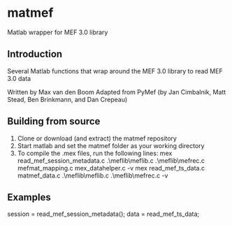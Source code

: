 # matmef
Matlab wrapper for MEF 3.0 library

## Introduction
Several Matlab functions that wrap around the MEF 3.0 library to read MEF 3.0 data

Written by Max van den Boom
Adapted from PyMef (by Jan Cimbalnik, Matt Stead, Ben Brinkmann, and Dan Crepeau)

## Building from source
1. Clone or download (and extract) the matmef repository
2. Start matlab and set the matmef folder as your working directory
3. To compile the .mex files, run the following lines:
	mex read_mef_session_metadata.c .\meflib\meflib.c .\meflib\mefrec.c mefmat_mapping.c mex_datahelper.c -v
	mex read_mef_ts_data.c matmef_data.c .\meflib\meflib.c .\meflib\mefrec.c -v

## Examples
session = read_mef_session_metadata();
data = read_mef_ts_data;